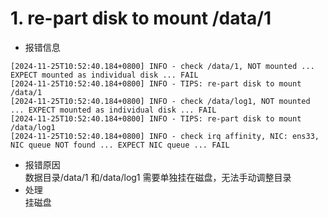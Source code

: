 # 1. re-part disk to mount /data/1
- 报错信息
```
[2024-11-25T10:52:40.184+0800] INFO - check /data/1, NOT mounted ... EXPECT mounted as individual disk ... FAIL
[2024-11-25T10:52:40.184+0800] INFO - TIPS: re-part disk to mount /data/1
[2024-11-25T10:52:40.184+0800] INFO - check /data/log1, NOT mounted ... EXPECT mounted as individual disk ... FAIL
[2024-11-25T10:52:40.184+0800] INFO - TIPS: re-part disk to mount /data/log1
[2024-11-25T10:52:40.184+0800] INFO - check irq affinity, NIC: ens33, NIC queue NOT found ... EXPECT NIC queue ... FAIL
```
- 报错原因    
  数据目录/data/1 和/data/log1 需要单独挂在磁盘，无法手动调整目录
- 处理     
  挂磁盘
